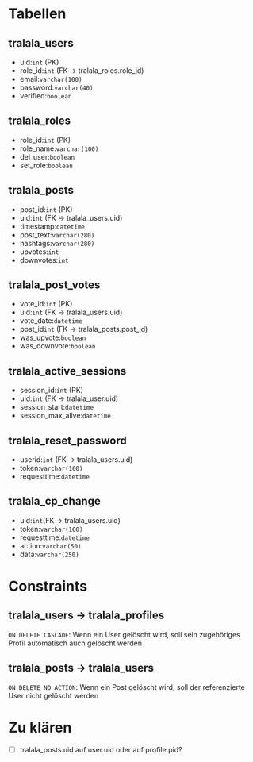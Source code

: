 # Tabellen
## tralala_users
* uid:`int` (PK)
* role_id:`int` (FK -> tralala_roles.role_id)
* email:`varchar(100)`
* password:`varchar(40)`
* verified:`boolean`

## tralala_roles
* role_id:`int` (PK)
* role_name:`varchar(100)`
* del_user:`boolean`
* set_role:`boolean`

## tralala_posts
* post_id:`int` (PK)
* uid:`int` (FK -> tralala_users.uid)
* timestamp:`datetime`
* post_text:`varchar(280)`
* hashtags:`varchar(280)`
* upvotes:`int`
* downvotes:`int`

## tralala_post_votes
* vote_id:`int` (PK)
* uid:`int` (FK -> tralala_users.uid)
* vote_date:`datetime`
* post_id`int` (FK -> tralala_posts.post_id)
* was_upvote:`boolean`
* was_downvote:`boolean`

## tralala_active_sessions
* session_id:`int` (PK)
* uid:`int` (FK -> tralala_user.uid)
* session_start:`datetime`
* session_max_alive:`datetime`

## tralala_reset_password
* userid:`int` (FK -> tralala_users.uid)
* token:`varchar(100)`
* requesttime:`datetime`

## tralala_cp_change
* uid:`int`(FK -> tralala_users.uid)
* token:`varchar(100)`
* requesttime:`datetime`
* action:`varchar(50)`
* data:`varchar(250)`



# Constraints
## tralala_users -> tralala_profiles

`ON DELETE CASCADE`: Wenn ein User gelöscht wird, soll sein zugehöriges Profil automatisch auch gelöscht werden

## tralala_posts -> tralala_users

`ON DELETE NO ACTION`: Wenn ein Post gelöscht wird, soll der referenzierte User nicht gelöscht werden

# Zu klären

- [ ] tralala_posts.uid auf user.uid oder auf profile.pid?
